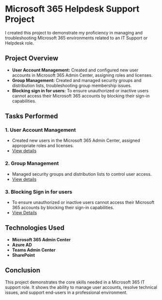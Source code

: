 # Microsoft 365 Helpdesk Support Project

I created this project to demonstrate my proficiency in managing and troubleshooting MIcrosoft 365 environments related to an IT Support or Helpdesk role.

## Project Overview

- **User Account Management:** Created and configured new user accounts in Microsoft 365 Admin Center, assigning roles and licenses.
- **Group Management:** Created and managed security groups and distribution lists, troubleshooting group membership issues.
- **Blocking sign in for users:** To ensure unauthorized or inactive users cannot access their Microsoft 365 accounts by blocking their sign-in capabilities.


## Tasks Performed

### 1. User Account Management
- Created new users in the Microsoft 365 Admin Center, assigned appropriate roles and licenses.
- [View details](https://github.com/Feshovski/M365-Helpdesk-Project/blob/main/task_1_user_account_management/task_1_create_user_accounts.md)

### 2. Group Management
- Managed security groups and distribution lists to control user access.
- [View details](https://github.com/Feshovski/M365-Helpdesk-Project/blob/main/task_2_group_management/task_2_manage_microsoft_365_groups_and_teams.md)

### 3. Blocking Sign in for users
- To ensure unauthorized or inactive users cannot access their Microsoft 365 accounts by blocking their sign-in capabilities.
- [View Details](https://github.com/Feshovski/M365-Helpdesk-Project/blob/main/task_3_blocking_sign_in/task_3_blocking_sign-in_for_users.md)

## Technologies Used

- **Microsoft 365 Admin Center**
- **Azure AD**
- **Teams Admin Center**
- **SharePoint**

## Conclusion

This project demonstrates the core skills needed in a Microsoft 365 IT support role. It shows the ability to manage user accounts, resolve technical issues, and support end-users in a professional environment.
